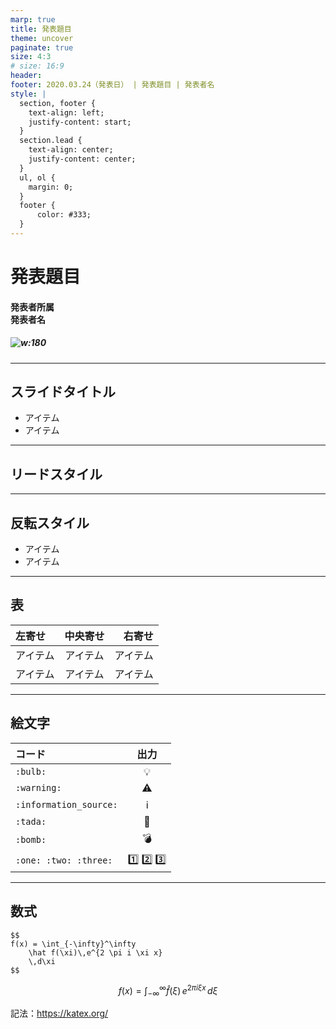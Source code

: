 ```yaml
---
marp: true
title: 発表題目
theme: uncover
paginate: true
size: 4:3
# size: 16:9
header: 
footer: 2020.03.24（発表日） | 発表題目 | 発表者名
style: |
  section, footer {
    text-align: left;
    justify-content: start;
  }
  section.lead {
    text-align: center;
    justify-content: center; 
  }
  ul, ol {
    margin: 0;
  }
  footer {
      color: #333;
  }
---
```

<!-- _class: lead invert -->
# 発表題目

#### 発表者所属<br/>発表者名 

##### ![w:180](images/tsukuba-logo-white.png)

---
## スライドタイトル

- アイテム
- アイテム

---
<!-- _class: lead -->
## リードスタイル

 
---
<!-- _class: invert -->
## 反転スタイル

- アイテム
- アイテム

---
## 表

| 左寄せ | 中央寄せ | 右寄せ |
|:---|:---:|---:|
| アイテム       | アイテム        | アイテム         |
| アイテム     | アイテム      | アイテム       |

---
## 絵文字

| コード | 出力 |
| :--- | :---: |
| `:bulb:` | :bulb: |
| `:warning:` | :warning: |
| `:information_source:` | :information_source: |
| `:tada:` | :tada: |
| `:bomb:` | :bomb: |
| `:one: :two: :three:` | :one: :two: :three: |

---
## 数式

```
$$
f(x) = \int_{-\infty}^\infty
    \hat f(\xi)\,e^{2 \pi i \xi x}
    \,d\xi
$$
```
$$
f(x) = \int_{-\infty}^\infty
    \hat f(\xi)\,e^{2 \pi i \xi x}
    \,d\xi
$$

記法：https://katex.org/